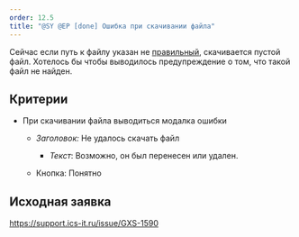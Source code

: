 ```yaml
---
order: 12.5
title: "@SY @EP [done] Ошибка при скачивании файла"
---
```


Сейчас если путь к файлу указан не [правильный](./text.txt), скачивается пустой файл. Хотелось бы чтобы выводилось предупреждение о том, что такой файл не найден.

## Критерии

-  При скачивании файла выводиться модалка ошибки

   -  *Заголовок:* Не удалось скачать файл

      -  *Текст*: Возможно, он был перенесен или удален.

   -  Кнопка: Понятно

## Исходная заявка

<https://support.ics-it.ru/issue/GXS-1590>